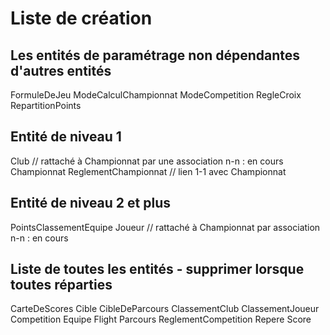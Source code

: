 # Liste de création

## Les entités de paramétrage non dépendantes d'autres entités

FormuleDeJeu
ModeCalculChampionnat
ModeCompetition
RegleCroix
RepartitionPoints

## Entité de niveau 1 

Club // rattaché à Championnat par une association n-n : en cours
Championnat
ReglementChampionnat // lien 1-1 avec Championnat

## Entité de niveau 2 et plus 

PointsClassementEquipe
Joueur // rattaché à Championnat par association n-n : en cours

## Liste de toutes les entités - supprimer lorsque toutes réparties

CarteDeScores
Cible
CibleDeParcours
ClassementClub
ClassementJoueur
Competition
Equipe
Flight
Parcours
ReglementCompetition
Repere
Score
